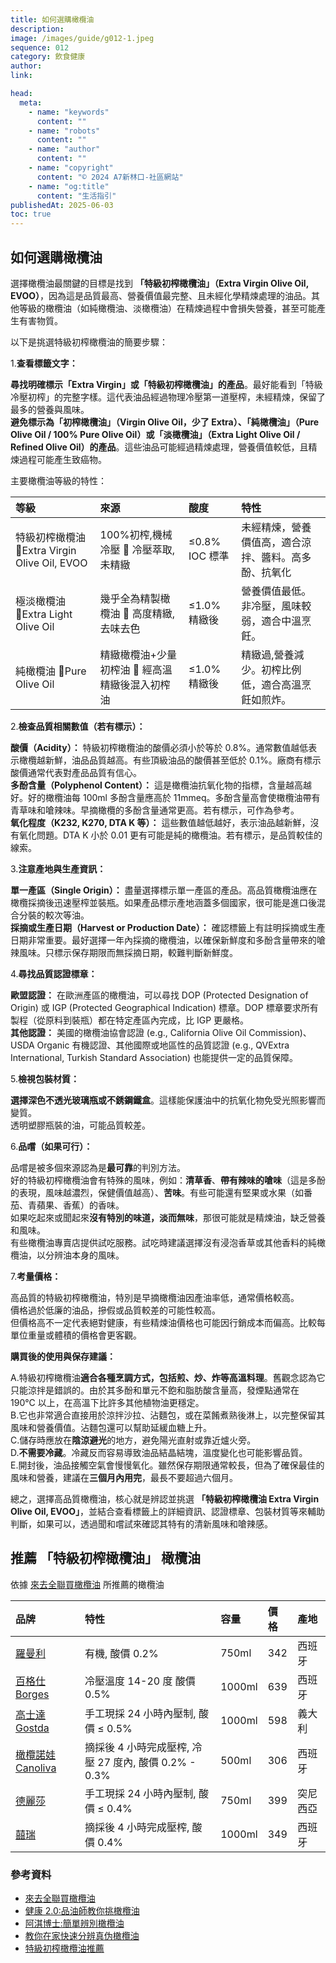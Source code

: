 ```yaml
---
title: 如何選購橄欖油
description:
image: /images/guide/g012-1.jpeg
sequence: 012
category: 飲食健康
author:
link:

head:
  meta:
    - name: "keywords"
      content: ""
    - name: "robots"
      content: ""
    - name: "author"
      content: ""
    - name: "copyright"
      content: "© 2024 A7新林口-社區網站"
    - name: "og:title"
      content: "生活指引"
publishedAt: 2025-06-03
toc: true
---
```


## 如何選購橄欖油

選擇橄欖油最關鍵的目標是找到 **「特級初榨橄欖油」（Extra Virgin Olive Oil, EVOO）**，因為這是品質最高、營養價值最完整、且未經化學精煉處理的油品。其他等級的橄欖油（如純橄欖油、淡橄欖油）在精煉過程中會損失營養，甚至可能產生有害物質。

以下是挑選特級初榨橄欖油的簡要步驟：

1.**查看標籤文字：**

**尋找明確標示「Extra Virgin」或「特級初榨橄欖油」的產品**。最好能看到「特級冷壓初榨」的完整字樣。這代表油品經過物理冷壓第一道壓榨，未經精煉，保留了最多的營養與風味。  
**避免標示為「初榨橄欖油」（Virgin Olive Oil，少了 Extra）、「純橄欖油」（Pure Olive Oil / 100% Pure Olive Oil）或「淡橄欖油」（Extra Light Olive Oil / Refined Olive Oil）的產品**。這些油品可能經過精煉處理，營養價值較低，且精煉過程可能產生致癌物。

主要橄欖油等級的特性：

| 等級                                        | 來源                                          | 酸度           | 特性                                                 |
| :------------------------------------------ | :-------------------------------------------- | :------------- | :--------------------------------------------------- |
| 特級初榨橄欖油 Extra Virgin Olive Oil, EVOO | 100%初榨,機械冷壓  冷壓萃取,未精緻            | ≤0.8% IOC 標準 | 未經精煉，營養價值高，適合涼拌、醬料。高多酚、抗氧化 |
| 極淡橄欖油 Extra Light Olive Oil            | 幾乎全為精製橄欖油  高度精緻,去味去色         | ≤1.0% 精緻後   | 營養價值最低。非冷壓，風味較弱，適合中溫烹飪。       |
| 純橄欖油 Pure Olive Oil                     | 精緻橄欖油+少量初榨油  經高溫精緻後混入初榨油 | ≤1.0% 精緻後   | 精緻過,營養減少。初榨比例低，適合高溫烹飪如煎炸。    |

2.**檢查品質相關數值（若有標示）：**

**酸價（Acidity）：** 特級初榨橄欖油的酸價必須小於等於 0.8%。通常數值越低表示橄欖越新鮮，油品品質越高。有些頂級油品的酸價甚至低於 0.1%。廠商有標示酸價通常代表對產品品質有信心。  
**多酚含量（Polyphenol Content）：** 這是橄欖油抗氧化物的指標，含量越高越好。好的橄欖油每 100ml 多酚含量應高於 11mmeq。多酚含量高會使橄欖油帶有青草味和嗆辣味。早摘橄欖的多酚含量通常更高。若有標示，可作為參考。  
**氧化程度（K232, K270, DTA K 等）：** 這些數值越低越好，表示油品越新鮮，沒有氧化問題。DTA K 小於 0.01 更有可能是純的橄欖油。若有標示，是品質較佳的線索。

3.**注意產地與生產資訊：**

**單一產區（Single Origin）：** 盡量選擇標示單一產區的產品。高品質橄欖油應在橄欖採摘後迅速壓榨並裝瓶。如果產品標示產地涵蓋多個國家，很可能是進口後混合分裝的較次等油。  
**採摘或生產日期（Harvest or Production Date）：** 確認標籤上有註明採摘或生產日期非常重要。最好選擇一年內採摘的橄欖油，以確保新鮮度和多酚含量帶來的嗆辣風味。只標示保存期限而無採摘日期，較難判斷新鮮度。

4.**尋找品質認證標章：**

**歐盟認證：** 在歐洲產區的橄欖油，可以尋找 DOP (Protected Designation of Origin) 或 IGP (Protected Geographical Indication) 標章。DOP 標章要求所有製程（從原料到裝瓶）都在特定產區內完成，比 IGP 更嚴格。  
**其他認證：** 美國的橄欖油協會認證 (e.g., California Olive Oil Commission)、USDA Organic 有機認證、其他國際或地區性的品質認證 (e.g., QVExtra International, Turkish Standard Association) 也能提供一定的品質保障。

5.**檢視包裝材質：**

**選擇深色不透光玻璃瓶或不銹鋼鐵盒**。這樣能保護油中的抗氧化物免受光照影響而變質。  
透明塑膠瓶裝的油，可能品質較差。

6.**品嚐（如果可行）：**

品嚐是被多個來源認為是**最可靠**的判別方法。  
好的特級初榨橄欖油會有特殊的風味，例如：**清草香**、**帶有辣味的嗆味**（這是多酚的表現，風味越濃烈，保健價值越高）、**苦味**。有些可能還有堅果或水果（如番茄、青蘋果、香蕉）的香味。  
如果吃起來或聞起來**沒有特別的味道，淡而無味**，那很可能就是精煉油，缺乏營養和風味。  
有些橄欖油專賣店提供試吃服務。試吃時建議選擇沒有浸泡香草或其他香料的純橄欖油，以分辨油本身的風味。

7.**考量價格：**

高品質的特級初榨橄欖油，特別是早摘橄欖油因產油率低，通常價格較高。  
價格過於低廉的油品，摻假或品質較差的可能性較高。  
但價格高不一定代表絕對健康，有些精煉油價格也可能因行銷成本而偏高。比較每單位重量或體積的價格會更客觀。

**購買後的使用與保存建議：**

A.特級初榨橄欖油**適合各種烹調方式，包括煎、炒、炸等高溫料理**。舊觀念認為它只能涼拌是錯誤的。由於其多酚和單元不飽和脂肪酸含量高，發煙點通常在 190°C 以上，在高溫下比許多其他植物油更穩定。  
B.它也非常適合直接用於涼拌沙拉、沾麵包，或在菜餚煮熟後淋上，以完整保留其風味和營養價值。沾麵包還可以幫助延緩血糖上升。  
C.儲存時應放在**陰涼避光**的地方，避免陽光直射或靠近爐火旁。  
D.**不需要冷藏**。冷藏反而容易導致油品結晶結塊，溫度變化也可能影響品質。  
E.開封後，油品接觸空氣會慢慢氧化。雖然保存期限通常較長，但為了確保最佳的風味和營養，建議在**三個月內用完**，最長不要超過六個月。

總之，選擇高品質橄欖油，核心就是辨認並挑選 **「特級初榨橄欖油 Extra Virgin Olive Oil, EVOO」**，並結合查看標籤上的詳細資訊、認證標章、包裝材質等來輔助判斷，如果可以，透過聞和嚐試來確認其特有的清新風味和嗆辣感。

## 推薦 「特級初榨橄欖油」 橄欖油

依據 [來去全聯買橄欖油](https://www.youtube.com/watch?v=Er_W160qUIo&t=73s) 所推薦的橄欖油

| 品牌                                                                                                                               | 特性                                                  | 容量   | 價格 | 產地     |
| :--------------------------------------------------------------------------------------------------------------------------------- | :---------------------------------------------------- | :----- | :--- | :------- |
| [羅曼利](https://pxbox.es.pxmart.com.tw/product/5891?srsltid=AfmBOoo2ApO-X2wGDS3-XseUcFZdSLONKbTlbJsiZA1W7nIHsi5SaLKF)             | 有機, 酸價 0.2%                                       | 750ml  | 342  | 西班牙   |
| [百格仕 Borges](https://pxbox.es.pxmart.com.tw/product/148646?srsltid=AfmBOopBKQB2LH_APxIIbN0JTsRlrgo0B3augXoiQvcPkkcnRhRD7sDJ)    | 冷壓溫度 14-20 度 酸價 0.5%                           | 1000ml | 639  | 西班牙   |
| [高士達 Gostda](https://pxbox.es.pxmart.com.tw/product/148651)                                                                     | 手工現採 24 小時內壓制, 酸價 ≤ 0.5%                   | 1000ml | 598  | 義大利   |
| [橄欖諾娃 Canoliva](https://pxbox.es.pxmart.com.tw/product/65991?srsltid=AfmBOoozDcc9g5jrLWd-lQpzppTgAjteqOYNUO01uKfi94KT3MVljvuL) | 摘採後 4 小時完成壓榨, 冷壓 27 度內, 酸價 0.2% - 0.3% | 500ml  | 306  | 西班牙   |
| [德麗莎](https://online.carrefour.com.tw/zh/%E5%BE%B7%E9%BA%97%E8%8E%8E/1461211000101.html)                                        | 手工現採 24 小時內壓制, 酸價 ≤ 0.4%                   | 750ml  | 399  | 突尼西亞 |
| [囍瑞](https://pxbox.es.pxmart.com.tw/product/11502?srsltid=AfmBOorMS9ORagJprNbSUWlMHaGI_QIzr6nOGsCDsrHLokaWawNKbVMz)              | 摘採後 4 小時完成壓榨, 酸價 0.4%                      | 1000ml | 349  | 西班牙   |

### 參考資料

- [來去全聯買橄欖油](https://www.youtube.com/watch?v=Er_W160qUIo&t=73s)
- [健康 2.0:品油師教你挑橄欖油](https://youtu.be/w-DhGP2O1go?si=kgBG0mAqQyC4wrwp)
- [阿淇博士:簡單辨別橄欖油](https://www.youtube.com/watch?v=VQUA4opmJ5s&t=890s)
- [教你在家快速分辨真伪橄欖油](https://www.youtube.com/watch?v=WWJAhwndo-E)
- [特級初榨橄欖油推薦](https://www.youtube.com/watch?v=NPCwRNj8QGs)
